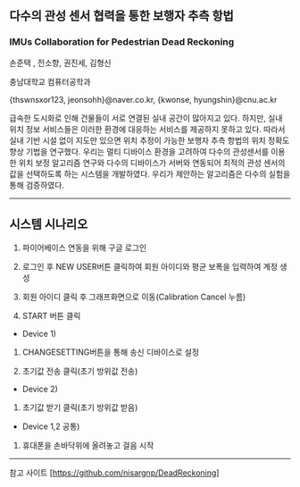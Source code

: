 ## 다수의 관성 센서 협력을 통한 보행자 추측 항법
### IMUs Collaboration for Pedestrian Dead Reckoning

손준택 , 전소향, 권진세, 김형신

충남대학교 컴퓨터공학과

{thswnsxor123, jeonsohh}@naver.co.kr, {kwonse, hyungshin}@cnu.ac.kr



급속한 도시화로 인해 건물들이 서로 연결된 실내 공간이 많아지고 있다. 하지만, 실내 위치 정보 서비스들은 이러한 환경에 대응하는 서비스를 제공하지 못하고 있다. 따라서 실내 기반 시설 없이 지도만 있으면 위치 추정이 가능한 보행자 추측 항법의 위치 정확도 향상 기법을 연구했다. 
우리는 멀티 디바이스 환경을 고려하여 다수의 관성센서를 이용한 위치 보정 알고리즘 연구와 다수의 디바이스가 서버와 연동되어 최적의 관성 센서의 값을 선택하도록 하는 시스템을 개발하였다. 우리가 제안하는 알고리즘은 다수의 실험을 통해 검증하였다.



* * *


## 시스템 시나리오 

1. 파이어베이스 연동을 위해 구글 로그인

2. 로그인 후 NEW USER버튼 클릭하여 회원 아이디와 평균 보폭을 입력하여 계정 생성

3. 회원 아이디 클릭 후 그래프화면으로 이동(Calibration Cancel 누름)

4. START 버튼 클릭



- Device 1)

1. CHANGESETTING버튼을 통해 송신 디바이스로 설정

2. 초기값 전송 클릭(초기 방위값 전송)



- Device 2)

1. 초기값 받기 클릭(초기 방위값 받음)



- Device 1,2 공통)

1. 휴대폰을 손바닥위에 올려놓고 걸음 시작


* * *

참고 사이트 
[https://github.com/nisargnp/DeadReckoning]

